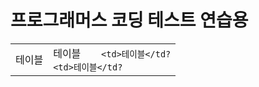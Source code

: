 <h1>프로그래머스 코딩 테스트 연습용</h1>

<table>
  <tr>
    <td>테이블</td>
        <td>테이블</td?

        <td>테이블</td?
    <td>테이블</td?

  
  </tr>
</table>

